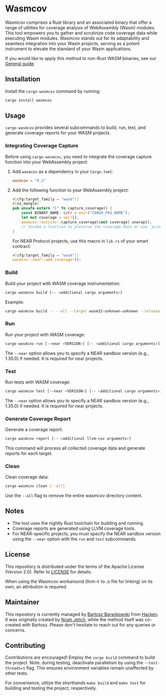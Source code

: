 # Wasmcov

Wasmcov comprises a Rust library and an associated binary that offer a range of utilities for coverage analysis of WebAssembly (Wasm) modules. This tool empowers you to gather and scrutinize code coverage data while executing Wasm modules. Wasmcov stands out for its adaptability and seamless integration into your Wasm projects, serving as a potent instrument to elevate the standard of your Wasm applications.

If you would like to apply this method to non-Rust WASM binaries, see our [General guide](https://hknio.github.io/wasmcov/docs/General).

## Installation

Install the `cargo-wasmcov` command by running:

```bash
cargo install wasmcov
```

## Usage

`cargo-wasmcov` provides several subcommands to build, run, test, and generate coverage reports for your WASM projects.

### Integrating Coverage Capture

Before using `cargo-wasmcov`, you need to integrate the coverage capture function into your WebAssembly project:

1. Add `wasmcov` as a dependency in your `Cargo.toml`:
   ```toml
   wasmcov = "0.2"
   ```

2. Add the following function to your WebAssembly project:

   ```rust
   #[cfg(target_family = "wasm")]
   #[no_mangle]
   pub unsafe extern "C" fn capture_coverage() {
       const BINARY_NAME: &str = env!("CARGO_PKG_NAME");
       let mut coverage = vec![];
       wasmcov::minicov::capture_coverage(&mut coverage).unwrap();
       // Invoke a function to preserve the coverage data or use `println!` for debugging.
   }
   ```

   For NEAR Protocol projects, use this macro in `lib.rs` of your smart contract:

   ```rust
   #[cfg(target_family = "wasm")]
   wasmcov::near::add_coverage!();
   ```

### Build

Build your project with WASM coverage instrumentation:

```bash
cargo wasmcov build [-- <additional cargo arguments>]
```

Example:
```bash
cargo wasmcov build -- --all --target wasm32-unknown-unknown --release
```

### Run

Run your project with WASM coverage:

```bash
cargo wasmcov run [--near <VERSION>] [-- <additional cargo arguments>]
```

The `--near` option allows you to specify a NEAR sandbox version (e.g., 1.35.0) if needed. It is required for near projects.

### Test

Run tests with WASM coverage:

```bash
cargo wasmcov test [--near <VERSION>] [-- <additional cargo arguments>]
```

The `--near` option allows you to specify a NEAR sandbox version (e.g., 1.35.0) if needed. It is required for near projects.

### Generate Coverage Report

Generate a coverage report:

```bash
cargo wasmcov report [-- <additional llvm-cov arguments>]
```

This command will process all collected coverage data and generate reports for each target.

### Clean

Clean coverage data:

```bash
cargo wasmcov clean [--all]
```

Use the `--all` flag to remove the entire wasmcov directory content.

## Notes

- The tool uses the nightly Rust toolchain for building and running.
- Coverage reports are generated using LLVM coverage tools.
- For NEAR-specific projects, you must specify the NEAR sandbox version using the `--near` option with the `run` and `test` subcommands.

## License

This repository is distributed under the terms of the Apache License (Version 2.0). Refer to [LICENSE](LICENSE) for details.

When using the Wasmcov workaround (llvm-ir to .o file for linking) on its own, an attribution is required.

## Maintainer

This repository is currently managed by [Bartosz Barwikowski](https://www.linkedin.com/in/bbarwik/) from [Hacken](https://hacken.io/). It was originally created by [Noah Jelich](https://www.linkedin.com/in/njelich/), while the method itself was co-created with Bartosz. Please don't hesitate to reach out for any queries or concerns.

## Contributing

Contributions are encouraged! Employ the `cargo build` command to build the project. Note: during testing, deactivate parallelism by using the `--test-threads=1` flag. This ensures environment variables remain unaffected by other tests.

For convenience, utilize the shorthands `make build` and `make test` for building and testing the project, respectively.
